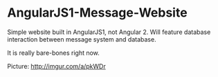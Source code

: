 # AngularJS1-Message-Website
Simple website built in AngularJS1, not Angular 2. Will feature database interaction between message system and database. 

It is really bare-bones right now. 

Picture: http://imgur.com/a/pkWDr
